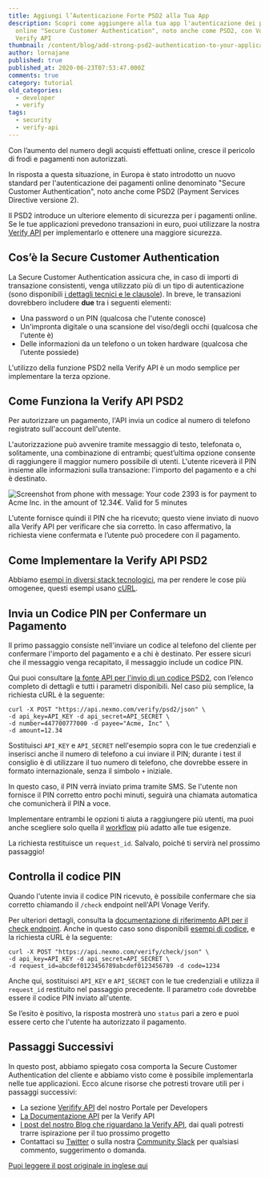 ```yaml
---
title: Aggiungi l’Autenticazione Forte PSD2 alla Tua App
description: Scopri come aggiungere alla tua app l'autenticazione dei pagamenti
  online "Secure Customer Authentication", noto anche come PSD2, con Vonage
  Verify API
thumbnail: /content/blog/add-strong-psd2-authentication-to-your-application/Blog_Strong-Customer-Authentication_1200x600-2.png
author: lornajane
published: true
published_at: 2020-06-23T07:53:47.000Z
comments: true
category: tutorial
old_categories:
  - developer
  - verify
tags:
  - security
  - verify-api
---
```


Con l’aumento del numero degli acquisti effettuati online, cresce il pericolo di frodi e pagamenti non autorizzati.

In risposta a questa situazione, in Europa è stato introdotto un nuovo standard per l'autenticazione dei pagamenti online denominato "Secure Customer Authentication", noto anche come PSD2 (Payment Services Directive versione 2).

Il PSD2 introduce un ulteriore elemento di sicurezza per i pagamenti online. Se le tue applicazioni prevedono transazioni in euro, puoi utilizzare la nostra [Verify API](https://developer.nexmo.com/verify/overview) per implementarlo e ottenere una maggiore sicurezza.

## Cos’è la Secure Customer Authentication

La Secure Customer Authentication assicura che, in caso di importi di transazione consistenti, venga utilizzato più di un tipo di autenticazione (sono disponibili [i dettagli tecnici e le clausole](https://eur-lex.europa.eu/legal-content/EN/TXT/?uri=uriserv:OJ.L_.2018.069.01.0023.01.ENG&toc=OJ:L:2018:069:TOC)). In breve, le transazioni dovrebbero includere **due** tra i seguenti elementi:

- Una password o un PIN (qualcosa che l'utente conosce)
- Un'impronta digitale o una scansione del viso/degli occhi (qualcosa che l'utente è)
- Delle informazioni da un telefono o un token hardware (qualcosa che l’utente possiede)

L'utilizzo della funzione PSD2 nella Verify API è un modo semplice per implementare la terza opzione.

## Come Funziona la Verify API PSD2

Per autorizzare un pagamento, l'API invia un codice al numero di telefono registrato sull'account dell'utente.

L'autorizzazione può avvenire tramite messaggio di testo, telefonata o, solitamente, una combinazione di entrambi; quest’ultima opzione consente di raggiungere il maggior numero possibile di utenti. L'utente riceverà il PIN insieme alle informazioni sulla transazione: l'importo del pagamento e a chi è destinato.

![Screenshot from phone with message: Your code 2393 is for payment to Acme Inc. in the amount of 12.34€. Valid for 5 minutes](/content/blog/add-strong-psd2-authentication-to-your-application/sms_shot.png)

L'utente fornisce quindi il PIN che ha ricevuto; questo viene inviato di nuovo alla Verify API per verificare che sia corretto. In caso affermativo, la richiesta viene confermata e l’utente può  procedere con il pagamento.

## Come Implementare la Verify API PSD2

Abbiamo [esempi in diversi stack tecnologici](https://developer.nexmo.com/verify/code-snippets/send-verify-psd2-request), ma per rendere le cose più omogenee, questi esempi usano [cURL](https://curl.haxx.se).

<sign-up></sign-up>

## Invia un Codice PIN per Confermare un Pagamento

Il primo passaggio consiste nell'inviare un codice al telefono del cliente per confermare l'importo del pagamento e a chi è destinato. Per essere sicuri che il messaggio venga recapitato, il messaggio include un codice PIN.

Qui puoi consultare [la fonte API per l'invio di un codice PSD2](https://developer.nexmo.com/api/verify#verifyRequestWithPSD2), con l’elenco completo di dettagli e tutti i parametri disponibili. Nel caso più semplice, la richiesta cURL è la seguente:

```
curl -X POST "https://api.nexmo.com/verify/psd2/json" \
-d api_key=API_KEY -d api_secret=API_SECRET \
-d number=447700777000 -d payee="Acme, Inc" \
-d amount=12.34
```

Sostituisci `API_KEY` e `API_SECRET` nell'esempio sopra con le tue credenziali e inserisci anche il numero di telefono a cui inviare il PIN; durante i test il consiglio è di utilizzare il tuo numero di telefono, che dovrebbe essere in formato internazionale, senza il simbolo `+` iniziale.

In questo caso, il PIN verrà inviato prima tramite SMS. Se l'utente non fornisce il PIN corretto entro pochi minuti, seguirà una chiamata automatica che comunicherà il PIN a voce.

Implementare entrambi le opzioni ti aiuta a raggiungere più utenti, ma puoi anche scegliere solo quella il [workflow](https://developer.nexmo.com/verify/guides/workflows-and-events) più adatto alle tue esigenze.

La richiesta restituisce un `request_id`. Salvalo, poiché ti servirà nel prossimo passaggio!

## Controlla il codice PIN

Quando l'utente invia il codice PIN ricevuto, è possibile confermare che sia corretto chiamando il `/check` endpoint nell'API Vonage Verify.

Per ulteriori dettagli, consulta la [documentazione di riferimento API per il check endpoint](https://developer.nexmo.com/api/verify#verifyCheck). Anche in questo caso sono disponibili [esempi di codice](https://developer.nexmo.com/verify/code-snippets/check-verify-request), e la richiesta cURL è la seguente:

```
curl -X POST "https://api.nexmo.com/verify/check/json" \
-d api_key=API_KEY -d api_secret=API_SECRET \
-d request_id=abcdef0123456789abcdef0123456789 -d code=1234
```

Anche qui, sostituisci `API_KEY` e `API_SECRET` con le tue credenziali e utilizza il `request_id` restituito nel passaggio precedente. Il parametro `code` dovrebbe essere il codice PIN inviato all'utente.

Se l’esito è positivo, la risposta mostrerà uno `status` pari a zero e puoi essere certo che l'utente ha autorizzato il pagamento.

## Passaggi Successivi

In questo post, abbiamo spiegato cosa comporta la Secure Customer Authentication del cliente e abbiamo visto come è possibile implementarla nelle tue applicazioni. Ecco alcune risorse che potresti trovare utili per i passaggi successivi:

  - La sezione [Verifify API](https://developer.nexmo.com/verify) del nostro Portale per Developers
  - [La Documentazione API](https://developer.nexmo.com/api/verify) per la Verify API
  - [I post del nostro Blog che riguardano la Verify API](https://www.nexmo.com/blog/tag/verify), dai quali potresti trarre ispirazione per il tuo prossimo progetto
  - Contattaci su [Twitter](https://twitter.com/VonageDev) o sulla nostra [Community Slack](https://developer.nexmo.com/community/slack) per qualsiasi commento, suggerimento o domanda.

[Puoi leggere il post originale in inglese qui](https://www.nexmo.com/blog/2020/06/23/add-strong-psd2-authentication-to-your-application)
